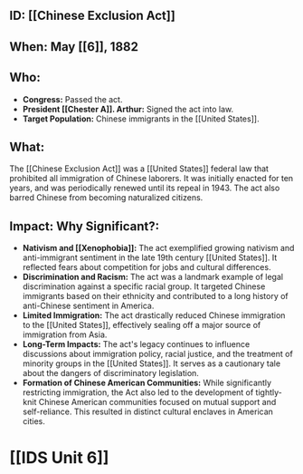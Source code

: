 ## ID: [[Chinese Exclusion Act]]

## When: May [[6]], 1882

## Who: 
* **Congress:** Passed the act.  
* **President [[Chester A]]. Arthur:** Signed the act into law.
* **Target Population:** Chinese immigrants in the [[United States]].

## What: 
The [[Chinese Exclusion Act]] was a [[United States]] federal law that prohibited all immigration of Chinese laborers.  It was initially enacted for ten years, and was periodically renewed until its repeal in 1943.  The act also barred Chinese from becoming naturalized citizens.

## Impact: Why Significant?:
* **Nativism and [[Xenophobia]]:** The act exemplified growing nativism and anti-immigrant sentiment in the late 19th century [[United States]].  It reflected fears about competition for jobs and cultural differences.
* **Discrimination and Racism:** The act was a landmark example of legal discrimination against a specific racial group.  It targeted Chinese immigrants based on their ethnicity and contributed to a long history of anti-Chinese sentiment in America.
* **Limited Immigration:** The act drastically reduced Chinese immigration to the [[United States]], effectively sealing off a major source of immigration from Asia.
* **Long-Term Impacts:** The act's legacy continues to influence discussions about immigration policy, racial justice, and the treatment of minority groups in the [[United States]].  It serves as a cautionary tale about the dangers of discriminatory legislation.
* **Formation of Chinese American Communities:** While significantly restricting immigration, the Act also led to the development of tightly-knit Chinese American communities focused on mutual support and self-reliance.  This resulted in distinct cultural enclaves in American cities.


# [[IDS Unit 6]]